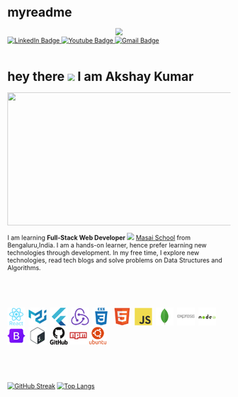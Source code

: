# myreadme

<div id="header" align="center">
  <img src="https://media.giphy.com/media/M9gbBd9nbDrOTu1Mqx/giphy.gif" width="100"/>
</div>






<div id="badges">
  <a href="https://www.linkedin.com/in/akshay-kumar046203/">
    <img src="https://img.shields.io/badge/LinkedIn-blue?style=for-the-badge&logo=linkedin&logoColor=white" alt="LinkedIn Badge"/>
  </a>
  <a href="https://www.youtube.com/channel/UCGFt3ELiRja8XdrTEl0w8dA/videos">
    <img src="https://img.shields.io/badge/YouTube-red?style=for-the-badge&logo=youtube&logoColor=white" alt="Youtube Badge"/>
  </a>
  <a href="mailto: akshaysinghr98@gmail.com">
    <img src="https://img.shields.io/badge/Gmail-blue?style=for-the-badge&logo=gmail&logoColor=white" alt="Gmail Badge"/>
  </a>
</div>

<img src="https://komarev.com/ghpvc/?username=Akshay-Singh-Rajpu&style=flat-square&color=blue" alt=""/>

<h1>
  hey there
  <img src="https://media.giphy.com/media/hvRJCLFzcasrR4ia7z/giphy.gif" width="30px"/> 
  I am Akshay Kumar
</h1>

<div align="center">
  <img src="https://media.giphy.com/media/dWesBcTLavkZuG35MI/giphy.gif" width="600" height="300"/>
</div>


I am learning <b>Full-Stack Web Developer</b> <img src="https://media.giphy.com/media/WUlplcMpOCEmTGBtBW/giphy.gif" width="30"> <a href="https://www.masaischool.com/">Masai School</a> from Bengaluru,India.
 I am a hands-on learner, hence prefer learning new technologies through development. In my free time, I explore new technologies, read tech blogs and solve problems on Data Structures and Algorithms.

<br />
<br />
<br />
<br />

<div>
  <img src="https://github.com/devicons/devicon/blob/master/icons/react/react-original-wordmark.svg" title="React" alt="React" width="40" height="40"/>&nbsp;
  <img src="https://github.com/devicons/devicon/blob/master/icons/materialui/materialui-original.svg" title="Material UI" alt="Material UI" width="40" height="40"/>&nbsp;
  <img src="https://github.com/devicons/devicon/blob/master/icons/flutter/flutter-original.svg" title="Flutter" alt="Flutter" width="40" height="40"/>&nbsp;
  <img src="https://github.com/devicons/devicon/blob/master/icons/redux/redux-original.svg" title="Redux" alt="Redux " width="40" height="40"/>&nbsp;
  <img src="https://github.com/devicons/devicon/blob/master/icons/css3/css3-plain-wordmark.svg"  title="CSS3" alt="CSS" width="40" height="40"/>&nbsp;
  <img src="https://github.com/devicons/devicon/blob/master/icons/html5/html5-original.svg" title="HTML5" alt="HTML" width="40" height="40"/>&nbsp;
  <img src="https://github.com/devicons/devicon/blob/master/icons/javascript/javascript-original.svg" title="JavaScript" alt="JavaScript" width="40" height="40"/>&nbsp;
  <img src="https://github.com/devicons/devicon/blob/master/icons/mongodb/mongodb-original.svg" title="MongoDB"  alt="Gatsby" width="40" height="40"/>&nbsp;
  <img src="https://github.com/devicons/devicon/blob/master/icons/express/express-original-wordmark.svg" title="Express"  alt="Express" width="40" height="40"/>&nbsp;
  <img src="https://github.com/devicons/devicon/blob/master/icons/nodejs/nodejs-original-wordmark.svg" title="NodeJS" alt="NodeJS" width="40" height="40"/>&nbsp;
  <img src="https://github.com/devicons/devicon/blob/master/icons/bootstrap/bootstrap-original.svg" title="Bootstrap" alt="Bootstrap" width="40" height="40"/>&nbsp;
    <img src="https://github.com/devicons/devicon/blob/master/icons/bash/bash-original.svg" title="Bash" alt="Bash" width="40" height="40"/>&nbsp;
  <img src="https://github.com/devicons/devicon/blob/master/icons/github/github-original-wordmark.svg" title="Git" **alt="Git" width="40" height="40"/>
    <img src="https://github.com/devicons/devicon/blob/master/icons/npm/npm-original-wordmark.svg" title="Npm" **alt="Npm" width="40" height="40"/>
  <img src="https://github.com/devicons/devicon/blob/master/icons/ubuntu/ubuntu-plain-wordmark.svg" title="Ubuntu" **alt="ubuntu" width="40" height="40"/>
</div>

<br />
<br />
<br />
<br />

[![GitHub Streak](http://github-readme-streak-stats.herokuapp.com?user=Akshay-Singh-Rajput&theme=dark&background=000000)](https://git.io/streak-stats)
[![Top Langs](https://github-readme-stats.vercel.app/api/top-langs/?username=Akshay-Singh-Rajput&layout=compact&theme=vision-friendly-dark)](https://github.com/Akshay-Singh-Rajput/github-readme-stats)

